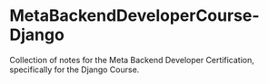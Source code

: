 # MetaBackendDeveloperCourse-Django
Collection of notes for the Meta Backend Developer Certification, specifically for the Django Course.
